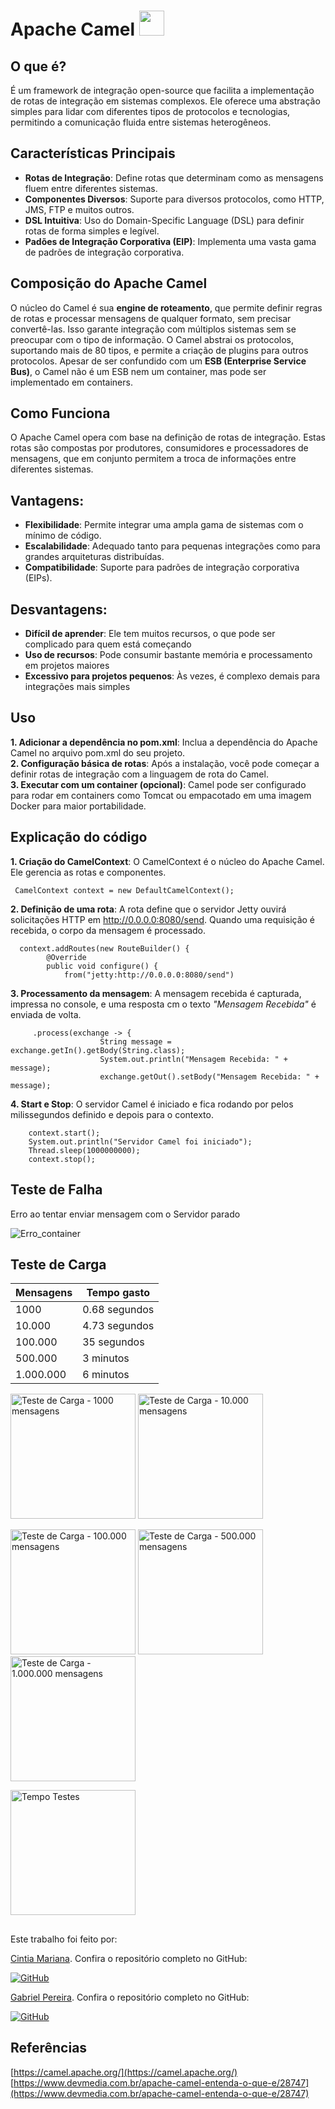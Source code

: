# Apache Camel <img src="https://static-00.iconduck.com/assets.00/apache-camel-icon-2048x2048-63ht0ese.png" width="40" height="40"/>

## O que é?
É um framework de integração open-source que facilita a implementação de rotas de integração em sistemas complexos. Ele oferece uma abstração simples para lidar com diferentes tipos de protocolos e tecnologias, permitindo a comunicação fluida entre sistemas heterogêneos. 

## Características Principais
- **Rotas de Integração**: Define rotas que determinam como as mensagens fluem entre diferentes sistemas.
- **Componentes Diversos**: Suporte para diversos protocolos, como HTTP, JMS, FTP e muitos outros.
- **DSL Intuitiva**: Uso do Domain-Specific Language (DSL) para definir rotas de forma simples e legível.
- **Padões de Integração Corporativa (EIP)**: Implementa uma vasta gama de padrões de integração corporativa.

## Composição do Apache Camel
O núcleo do Camel é sua **engine de roteamento**, que permite definir regras de rotas e processar mensagens de qualquer formato, sem precisar convertê-las. Isso garante integração com múltiplos sistemas sem se preocupar com o tipo de informação. O Camel abstrai os protocolos, suportando mais de 80 tipos, e permite a criação de plugins para outros protocolos.
Apesar de ser confundido com um **ESB (Enterprise Service Bus)**, o Camel não é um ESB nem um container, mas pode ser implementado em containers. 

## Como Funciona
  O Apache Camel opera com base na definição de rotas de integração. Estas rotas são compostas por produtores, consumidores e processadores de mensagens, que em conjunto permitem a troca de informações entre diferentes sistemas. 

## Vantagens: 
- **Flexibilidade**: Permite integrar uma ampla gama de sistemas com o mínimo de código.
- **Escalabilidade**: Adequado tanto para pequenas integrações como para grandes arquiteturas distribuídas.
- **Compatibilidade**: Suporte para padrões de integração corporativa (EIPs).

## Desvantagens:
- **Difícil de aprender**: Ele tem muitos recursos, o que pode ser complicado para quem está começando
- **Uso de recursos**: Pode consumir bastante memória e processamento em projetos maiores
- **Excessivo para projetos pequenos**: Às vezes, é complexo demais para integrações mais simples

## Uso
**1. Adicionar a dependência no pom.xml**: Inclua a dependência do Apache Camel no arquivo pom.xml do seu projeto.  
**2. Configuração básica de rotas**: Após a instalação, você pode começar a definir rotas de integração com a linguagem de rota do Camel.  
**3. Executar com um container (opcional)**: Camel pode ser configurado para rodar em containers como Tomcat ou empacotado em uma imagem Docker para maior portabilidade.  

## Explicação do código 
**1. Criação do CamelContext**: O CamelContext é o núcleo do Apache Camel. Ele gerencia as rotas e componentes. 

     CamelContext context = new DefaultCamelContext();
     
**2. Definição de uma rota**: A rota define que o servidor Jetty ouvirá solicitações HTTP em http://0.0.0.0:8080/send. Quando uma requisição é recebida, o corpo da mensagem é processado.

      context.addRoutes(new RouteBuilder() {
            @Override
            public void configure() {
                from("jetty:http://0.0.0.0:8080/send")
                
**3. Processamento da mensagem**: A mensagem recebida é capturada, impressa no console, e uma resposta cm o texto *"Mensagem Recebida"* é enviada de volta.

         .process(exchange -> {
                        String message = exchange.getIn().getBody(String.class);
                        System.out.println("Mensagem Recebida: " + message);
                        exchange.getOut().setBody("Mensagem Recebida: " + message);
                        
**4. Start e Stop**: O servidor Camel é iniciado e fica rodando por pelos milissegundos definido e depois para o contexto. 

        context.start();
        System.out.println("Servidor Camel foi iniciado");
        Thread.sleep(1000000000);
        context.stop();

## Teste de Falha
Erro ao tentar enviar mensagem com o Servidor parado

![Erro_container](images/erro_container.jpg)

## Teste de Carga

| Mensagens  | Tempo gasto      |
|------------|------------------|
| 1000       | 0.68 segundos    |
| 10.000     | 4.73 segundos    |
| 100.000    | 35 segundos      |
| 500.000    | 3 minutos        |
| 1.000.000  | 6 minutos        |

<p align="left">
  <img src="images/1000_mensagens.jpg" alt="Teste de Carga - 1000 mensagens" width="200"/>
  <img src="images/10000_mensagens.jpg" alt="Teste de Carga - 10.000 mensagens" width="200"/>
</p>
<p align="left">
  <img src="images/100000_mensagens.jpg" alt="Teste de Carga - 100.000 mensagens" width="200"/>
  <img src="images/500000_mensagens.jpg" alt="Teste de Carga - 500.000 mensagens" width="200"/>
  <img src="images/1000000_mensagens.jpg" alt="Teste de Carga - 1.000.000 mensagens" width="200"/>
</p>

<p align="left">
  <img src="images/tempo_testes.jpg" alt="Tempo Testes" width="200"/>
</p>

## 

Este trabalho foi feito por:

[Cintia Mariana](https://github.com/CintiaMariana). Confira o repositório completo no GitHub:

[![GitHub](https://img.shields.io/badge/GitHub-Repositório-informational?logo=github)](https://github.com/CintiaMariana?tab=repositories)

[Gabriel Pereira](https://github.com/Gabriel-6). Confira o repositório completo no GitHub:

[![GitHub](https://img.shields.io/badge/GitHub-Repositório-informational?logo=github)](https://github.com/Gabriel-6?tab=repositories)


## Referências  
[https://camel.apache.org/](https://camel.apache.org/)  
[https://www.devmedia.com.br/apache-camel-entenda-o-que-e/28747](https://www.devmedia.com.br/apache-camel-entenda-o-que-e/28747)



